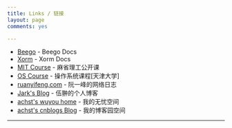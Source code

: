 ```yaml
---
title: Links / 链接
layout: page
comments: yes

---
```


* [Beego](http://beego.me/docs/intro/) - Beego Docs
* [Xorm](http://xorm.io/docs/) - Xorm Docs
* [MIT Course](http://ocw.mit.edu/index.htm) - 麻省理工公开课
* [OS Course](http://se.tju.edu.cn/ocw/os/) - 操作系统课程[天津大学]
* [ruanyifeng.com](http://www.ruanyifeng.com/) - 阮一峰的网络日志
* [Jark's Blog](http://wuchong.me//) - 伍翀的个人博客
* [achst's wuyou home](http://bbs.wuyou.net/home.php?mod=space&uid=444022) - 我的无忧空间
* [achst's cnblogs Blog](http://www.cnblogs.com/achst/) - 我的博客园空间




----

